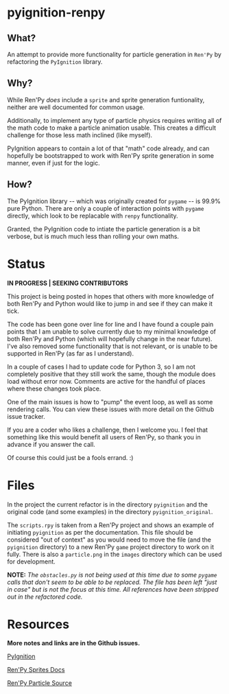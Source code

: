 # pyignition-renpy

## What?

An attempt to provide more functionality for particle generation in `Ren'Py` by refactoring the `PyIgnition` library.

## Why?

While Ren'Py _does_ include a `sprite` and sprite generation funtionality, neither are well documented for common usage.

Additionally, to implement any type of particle physics requires writing all of the math code to make a particle animation usable. This creates a difficult challenge for those less math inclined (like myself).

PyIgnition appears to contain a lot of that "math" code already, and can hopefully be bootstrapped to work with Ren'Py sprite generation in some manner, even if just for the logic.

## How?

The PyIgnition library -- which was originally created for `pygame` -- is 99.9% pure Python. There are only a couple of interaction points with `pygame` directly, which look to be replacable with `renpy` functionality.

Granted, the PyIgnition code to intiate the particle generation is a bit verbose, but is much much less than rolling your own maths.

# Status

__IN PROGRESS | SEEKING CONTRIBUTORS__

This project is being posted in hopes that others with more knowledge of both Ren'Py and Python would like to jump in and see if they can make it tick.

The code has been gone over line for line and I have found a couple pain points that I am unable to solve currently due to my minimal knowledge of both Ren'Py and Python (which will hopefully change in the near future). I've also removed some functionality that is not relevant, or is unable to be supported in Ren'Py (as far as I understand).

In a couple of cases I had to update code for Python 3, so I am not completely positive that they still work the same, though the module does load without error now. Comments are active for the handful of places where these changes took place.

One of the main issues is how to "pump" the event loop, as well as some rendering calls. You can view these issues with more detail on the Github issue tracker.

If you are a coder who likes a challenge, then I welcome you. I feel that something like this would benefit all users of Ren'Py, so thank you in advance if you answer the call.

Of course this could just be a fools errand. :)

# Files

In the project the current refactor is in the directory `pyignition` and the original code (and some examples) in the directory `pyignition_original`.

The `scripts.rpy` is taken from a Ren'Py project and shows an example of initiating `pyignition` as per the documentation. This file should be considered "out of context" as you would need to move the file (and the `pyignition` directory) to a new Ren'Py `game` project directory to work on it fully. There is also a `particle.png` in the `images` directory which can be used for development.

__NOTE:__ _The `obstacles.py` is not being used at this time due to some `pygame` calls that don't seem to be able to be replaced. The file has been left "just in case" but is not the focus at this time.  All references have been stripped out in the refactored code._

# Resources

__More notes and links are in the Github issues.__

[PyIgnition](https://launchpad.net/pyignition)

[Ren'Py Sprites Docs](https://www.renpy.org/doc/html/sprites.html)

[Ren'Py Particle Source](https://github.com/renpy/renpy/blob/master/renpy/display/particle.py)
